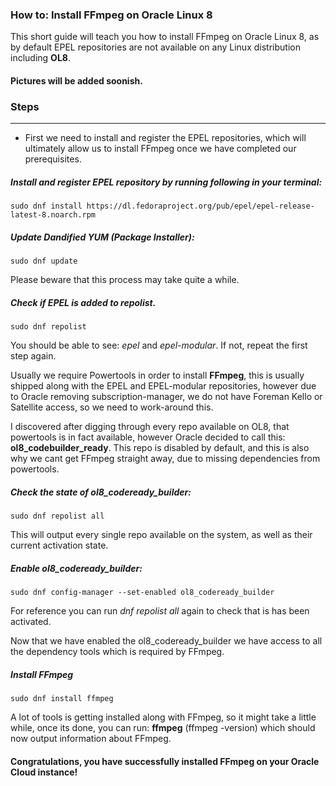 ### How to: Install FFmpeg on Oracle Linux 8

This short guide will teach you how to install FFmpeg on Oracle Linux 8, as by default EPEL repositories are not available on any Linux distribution including **OL8**.

#### Pictures will be added soonish.


### Steps
___

- First we need to install and register the EPEL repositories, which will ultimately allow us to install FFmpeg once we have completed our prerequisites.


##### Install and register EPEL repository by running following in your terminal:
```
sudo dnf install https://dl.fedoraproject.org/pub/epel/epel-release-latest-8.noarch.rpm
```

##### Update Dandified YUM (Package Installer):
```
sudo dnf update
```
Please beware that this process may take quite a while. 

##### Check if EPEL is added to repolist.
```
sudo dnf repolist
```
You should be able to see: *epel* and *epel-modular*. If not, repeat the first step again.

Usually we require Powertools in order to install **FFmpeg**, this is usually shipped along with the EPEL and EPEL-modular repositories, however due to Oracle removing subscription-manager, we do not have Foreman Kello or Satellite access, so we need to work-around this. 

I discovered after digging through every repo available on OL8, that powertools is in fact available, however Oracle decided to call this: **ol8_codebuilder_ready**. This repo is disabled by default, and this is also why we cant get FFmpeg straight away, due to missing dependencies from powertools.

##### Check the state of ol8_codeready_builder:
```
sudo dnf repolist all
```
This will output every single repo available on the system, as well as their current activation state.

##### Enable ol8_codeready_builder:
```
sudo dnf config-manager --set-enabled ol8_codeready_builder
```
For reference you can run *dnf repolist all* again to check that is has been activated.

Now that we have enabled the ol8_codeready_builder we have access to all the dependency tools which is required by FFmpeg.

##### Install FFmpeg
```
sudo dnf install ffmpeg
```
A lot of tools is getting installed along with FFmpeg, so it might take a little while, once its done, you can run: **ffmpeg** (ffmpeg -version) which should now output information about FFmpeg. 

#### Congratulations, you have successfully installed FFmpeg on your Oracle Cloud instance!


